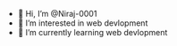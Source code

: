 - 👋 Hi, I’m @Niraj-0001
- 👀 I’m interested in web devlopment
- 🌱 I’m currently learning web devlopment

<!---
Niraj-0001/Niraj-0001 is a ✨ special ✨ repository because its `README.md` (this file) appears on your GitHub profile.
You can click the Preview link to take a look at your changes.
--->
